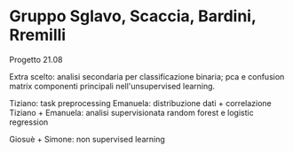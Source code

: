 # Gruppo Sglavo, Scaccia, Bardini, Rremilli
Progetto 21.08

Extra scelto: analisi secondaria per classificazione binaria; pca e confusion matrix componenti principali nell'unsupervised learning.

Tiziano: task preprocessing
Emanuela: distribuzione dati + correlazione
Tiziano + Emanuela: analisi supervisionata random forest e logistic regression

Giosuè + Simone: non supervised learning
